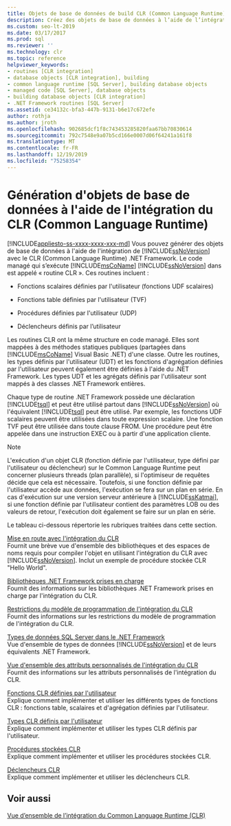```yaml
---
title: Objets de base de données de build CLR (Common Language Runtime)
description: Créez des objets de base de données à l’aide de l’intégration SQL Server avec le common language runtime .NET Framework (CLR).
ms.custom: seo-lt-2019
ms.date: 03/17/2017
ms.prod: sql
ms.reviewer: ''
ms.technology: clr
ms.topic: reference
helpviewer_keywords:
- routines [CLR integration]
- database objects [CLR integration], building
- common language runtime [SQL Server], building database objects
- managed code [SQL Server], database objects
- building database objects [CLR integration]
- .NET Framework routines [SQL Server]
ms.assetid: ce34132c-bfa3-447b-9131-b6e17c672efe
author: rothja
ms.author: jroth
ms.openlocfilehash: 902685dcf1f8c743453285820faa67bb70830614
ms.sourcegitcommit: 792c7548e9a07b5cd166e0007d06f64241a161f8
ms.translationtype: MT
ms.contentlocale: fr-FR
ms.lasthandoff: 12/19/2019
ms.locfileid: "75258354"
---
```

# <a name="building-database-objects-with-common-language-runtime-clr-integration"></a>Génération d'objets de base de données à l'aide de l'intégration du CLR (Common Language Runtime)
[!INCLUDE[appliesto-ss-xxxx-xxxx-xxx-md](../../../includes/appliesto-ss-xxxx-xxxx-xxx-md.md)]
  Vous pouvez générer des objets de base de données à l'aide de l'intégration de [!INCLUDE[ssNoVersion](../../../includes/ssnoversion-md.md)] avec le CLR (Common Language Runtime) .NET Framework. Le code managé qui s’exécute [!INCLUDE[msCoName](../../../includes/msconame-md.md)] [!INCLUDE[ssNoVersion](../../../includes/ssnoversion-md.md)] dans est appelé « routine CLR ». Ces routines incluent :  
  
-   Fonctions scalaires définies par l'utilisateur (fonctions UDF scalaires)  
  
-   Fonctions table définies par l'utilisateur (TVF)  
  
-   Procédures définies par l'utilisateur (UDP)  
  
-   Déclencheurs définis par l’utilisateur  
  
 Les routines CLR ont la même structure en code managé. Elles sont mappées à des méthodes statiques publiques (partagées dans [!INCLUDE[msCoName](../../../includes/msconame-md.md)] Visual Basic .NET) d'une classe. Outre les routines, les types définis par l'utilisateur (UDT) et les fonctions d'agrégation définies par l'utilisateur peuvent également être définies à l'aide du .NET Framework. Les types UDT et les agrégats définis par l'utilisateur sont mappés à des classes .NET Framework entières.  
  
 Chaque type de routine .NET Framework possède une déclaration [!INCLUDE[tsql](../../../includes/tsql-md.md)] et peut être utilisé partout dans [!INCLUDE[ssNoVersion](../../../includes/ssnoversion-md.md)] où l'équivalent [!INCLUDE[tsql](../../../includes/tsql-md.md)] peut être utilisé. Par exemple, les fonctions UDF scalaires peuvent être utilisées dans toute expression scalaire. Une fonction TVF peut être utilisée dans toute clause FROM. Une procédure peut être appelée dans une instruction EXEC ou à partir d'une application cliente.  
  
> [!NOTE]  
>  L'exécution d'un objet CLR (fonction définie par l'utilisateur, type défini par l'utilisateur ou déclencheur) sur le Common Language Runtime peut concerner plusieurs threads (plan parallèle), si l'optimiseur de requêtes décide que cela est nécessaire. Toutefois, si une fonction définie par l'utilisateur accède aux données, l'exécution se fera sur un plan en série. En cas d'exécution sur une version serveur antérieure à [!INCLUDE[ssKatmai](../../../includes/sskatmai-md.md)], si une fonction définie par l'utilisateur contient des paramètres LOB ou des valeurs de retour, l'exécution doit également se faire sur un plan en série.  
  
 Le tableau ci-dessous répertorie les rubriques traitées dans cette section.  
  
 [Mise en route avec l'intégration du CLR](../../../relational-databases/clr-integration/database-objects/getting-started-with-clr-integration.md)  
 Fournit une brève vue d'ensemble des bibliothèques et des espaces de noms requis pour compiler l'objet en utilisant l'intégration du CLR avec [!INCLUDE[ssNoVersion](../../../includes/ssnoversion-md.md)]. Inclut un exemple de procédure stockée CLR "Hello World".  
  
 [Bibliothèques .NET Framework prises en charge](../../../relational-databases/clr-integration/database-objects/supported-net-framework-libraries.md)  
 Fournit des informations sur les bibliothèques .NET Framework prises en charge par l'intégration du CLR.  
  
 [Restrictions du modèle de programmation de l'intégration du CLR](../../../relational-databases/clr-integration/database-objects/clr-integration-programming-model-restrictions.md)  
 Fournit des informations sur les restrictions du modèle de programmation de l'intégration du CLR.  
  
 [Types de données SQL Server dans le .NET Framework](../../../relational-databases/clr-integration-database-objects-types-net-framework/sql-server-data-types-in-the-net-framework.md)  
 Vue d'ensemble de types de données [!INCLUDE[ssNoVersion](../../../includes/ssnoversion-md.md)] et de leurs équivalents .NET Framework.  
  
 [Vue d'ensemble des attributs personnalisés de l'intégration du CLR](https://msdn.microsoft.com/library/ecf5c097-0972-48e2-a9c0-b695b7dd2820)  
 Fournit des informations sur les attributs personnalisés de l'intégration du CLR.  
  
 [Fonctions CLR définies par l'utilisateur](../../../relational-databases/clr-integration-database-objects-user-defined-functions/clr-user-defined-functions.md)  
 Explique comment implémenter et utiliser les différents types de fonctions CLR : fonctions table, scalaires et d'agrégation définies par l'utilisateur.  
  
 [Types CLR définis par l'utilisateur](../../../relational-databases/clr-integration-database-objects-user-defined-types/clr-user-defined-types.md)  
 Explique comment implémenter et utiliser les types CLR définis par l'utilisateur.  
  
 [Procédures stockées CLR](https://msdn.microsoft.com/library/bbdd51b2-a9b4-4916-ba6f-7957ac6c3f33)  
 Explique comment implémenter et utiliser les procédures stockées CLR.  
  
 [Déclencheurs CLR](https://msdn.microsoft.com/library/302a4e4a-3172-42b6-9cc0-4a971ab49c1c)  
 Explique comment implémenter et utiliser les déclencheurs CLR.  
  
## <a name="see-also"></a>Voir aussi  
 [Vue d’ensemble de l’intégration du Common Language Runtime &#40;CLR&#41;](../../../relational-databases/clr-integration/common-language-runtime-integration-overview.md)  
  
  
